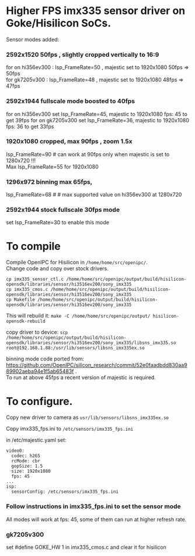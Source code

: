 # Higher FPS imx335 sensor driver on Goke/Hisilicon SoCs.
Sensor modes added:
### 2592x1520 50fps , slightly cropped vertically to 16:9
for on hi356ev300  : Isp_FrameRate=50 , majestic  set to 1920x1080 50fps =>  50fps  
for gk7205v300 : Isp_FrameRate=48 , majestic  set to 1920x1080 48fps =>  47fps 

### 2592x1944 fullscale mode boosted to 40fps
for on hi356ev300 set Isp_FrameRate=45, majestic to 1920x1080 fps: 45 to get 39fps
for on gk7205v300 set Isp_FrameRate=36, majestic to 1920x1080 fps: 36 to get 33fps

### 1920x1080 cropped, max 90fps , zoom 1.5x
Isp_FrameRate=90 # can work at 90fps only when majestic is set to 1280x720 !!!  
Max Isp_FrameRate=55 for 1920x1080 

### 1296x972 binning max 65fps, 
Isp_FrameRate=68 #  # max supported value on hi356ev300 at 1280x720

### 2592x1944 stock fullscale 30fps mode 
set Isp_FrameRate=30 to enable this mode

# To compile
Compile OpenIPC for Hisilicon in ```/home/home/src/openipc/```.  
Change code and copy over stock drivers.

```
cp imx335_sensor_ctl.c /home/home/src/openipc/output/build/hisilicon-opensdk/libraries/sensor/hi3516ev200/sony_imx335
cp imx335_cmos.c /home/home/src/openipc/output/build/hisilicon-opensdk/libraries/sensor/hi3516ev200/sony_imx335
cp Makefile /home/home/src/openipc/output/build/hisilicon-opensdk/libraries/sensor/hi3516ev200/sony_imx335
```
This will rebuild it: 
```make -C /home/home/src/openipc/output/ hisilicon-opensdk-rebuild```

copy driver to device: 
```scp /home/home/src/openipc/output/build/hisilicon-opensdk/libraries/sensor/hi3516ev200/sony_imx335/libsns_imx335.so root@192.168.1.88:/usr/lib/sensors/libsns_imx335ex.so```

binning mode code ported from: https://github.com/OpenIPC/silicon_research/commit/52e0faadbdd830aa989902aeba94e1f5ab65483f .   
To run at above 45fps a recent version of majestic is required.

# To configure. 
Copy new driver to camera as ```usr/lib/sensors/libsns_imx335ex.so```

Copy imx335_fps.ini to ```/etc/sensors/imx335_fps.ini```

in /etc/majestic.yaml set:
```
video0:
  codec: h265
  rcMode: cbr
  gopSize: 1.5
  size: 1920x1080
  fps: 45
...
isp:
  sensorConfig: /etc/sensors/imx335_fps.ini
```

### Follow instructions in imx335_fps.ini to set the sensor mode
All modes will work at fps: 45, some of them can run at higher refresh rate.

### gk7205v300
set #define GOKE_HW 1 in imx335_cmos.c and clear it for hisilicon